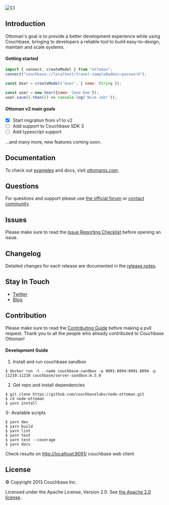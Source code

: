 ![CI](https://github.com/gsi-alejandro/peppa/workflows/CI/badge.svg?branch=master)

## Introduction
Ottoman's goal is to provide a better development experience while using Couchbase,
bringing to developers a reliable tool to build easy-to-design, maintain and scale systems.

#### Getting started

```javascript
import { connect, createModel } from "ottoman";
connect("couchbase://localhost/travel-sample@admin:password");

const User = createModel('User', { name: String });

const user = new User({name:'Jane Doe'});
user.save().then(() => console.log('Nice Job!'));
```

#### Ottoman v2 main goals
- [x] Start migration from v1 to v2
- [ ] Add support to Couchbase SDK 3
- [ ] Add typescript support

...and many more, new features coming soon.

## Documentation

To check out [examples](https://github.com/couchbaselabs/node-ottoman/blob/master/docs/first-app.md) and docs, visit [ottomanjs.com](http://ottomanjs.com).

## Questions

For questions and support please use [the official forum](http://forum.ottomanjs.com) or [contact community](http://couchbase.com/communities/nodejs). 

## Issues

Please make sure to read the [Issue Reporting Checklist](https://github.com/couchbaselabs/node-ottoman/blob/dev/.github/CONTRIBUTING.md#issue-reporting-guidelines) before opening an issue.
 
## Changelog

Detailed changes for each release are documented in the [release notes](https://github.com/couchbaselabs/node-ottoman/releases).

## Stay In Touch

- [Twitter](https://twitter.com/ottoman)
- [Blog](https://medium.com/ottoman)

## Contribution

Please make sure to read the [Contributing Guide](https://github.com/couchbaselabs/node-ottoman) before making a pull request. 
Thank you to all the people who already contributed to Couchbase Ottoman!

#### Development Guide

1. Install and run couchbase sandbox
```
$ docker run -t --name couchbase-sandbox -p 8091-8094:8091-8094 -p 11210:11210 couchbase/server-sandbox:6.5.0
```

2. Get repo and install dependencies 
```
$ git clone https://github.com/couchbaselabs/node-ottoman.git
$ cd node-ottoman
$ yarn install
```

3- Available scripts
```
$ yarn dev
$ yarn build
$ yarn lint
$ yarn test
$ yarn test --coverage
$ yarn docs
```
Check results on [http://localhost:8091/](http://localhost:8091/) couchbase web client

## License
© Copyright 2013 Couchbase Inc.

Licensed under the Apache License, Version 2.0.
See [the Apache 2.0 license](http://www.apache.org/licenses/LICENSE-2.0).

